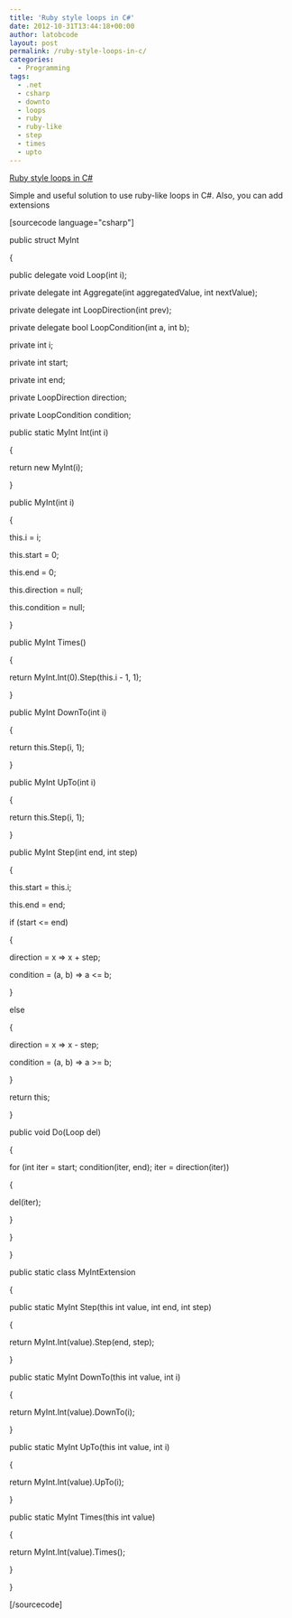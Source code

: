 ```yaml
---
title: 'Ruby style loops in C#'
date: 2012-10-31T13:44:18+00:00
author: latobcode
layout: post
permalink: /ruby-style-loops-in-c/
categories:
  - Programming
tags:
  - .net
  - csharp
  - downto
  - loops
  - ruby
  - ruby-like
  - step
  - times
  - upto
---
```

[Ruby style loops in C#](http://blog.naiznoiz.com/2009/03/c-loops-ruby-style "Ruby style loops in C#")

Simple and useful solution to use ruby-like loops in C#. Also, you can add extensions

<!--more-->

[sourcecode language="csharp"]
  
public struct MyInt
  
{
      
public delegate void Loop(int i);

private delegate int Aggregate(int aggregatedValue, int nextValue);

private delegate int LoopDirection(int prev);

private delegate bool LoopCondition(int a, int b);

private int i;
      
private int start;
      
private int end;
      
private LoopDirection direction;
      
private LoopCondition condition;

public static MyInt Int(int i)
      
{
          
return new MyInt(i);
      
}

public MyInt(int i)
      
{
          
this.i = i;
          
this.start = 0;
          
this.end = 0;
          
this.direction = null;
          
this.condition = null;
      
}

public MyInt Times()
      
{
          
return MyInt.Int(0).Step(this.i - 1, 1);
      
}

public MyInt DownTo(int i)
      
{
          
return this.Step(i, 1);
      
}

public MyInt UpTo(int i)
      
{
          
return this.Step(i, 1);
      
}

public MyInt Step(int end, int step)
      
{
          
this.start = this.i;
          
this.end = end;
          
if (start <= end)
          
{
              
direction = x => x + step;
              
condition = (a, b) => a <= b;
          
}
          
else
          
{
              
direction = x => x - step;
              
condition = (a, b) => a >= b;
          
}
          
return this;
      
}

public void Do(Loop del)
      
{
          
for (int iter = start; condition(iter, end); iter = direction(iter))
          
{
              
del(iter);
          
}
      
}
  
}

public static class MyIntExtension
  
{
      
public static MyInt Step(this int value, int end, int step)
      
{
          
return MyInt.Int(value).Step(end, step);
      
}

public static MyInt DownTo(this int value, int i)
      
{
          
return MyInt.Int(value).DownTo(i);
      
}

public static MyInt UpTo(this int value, int i)
      
{
          
return MyInt.Int(value).UpTo(i);
      
}

public static MyInt Times(this int value)
      
{
          
return MyInt.Int(value).Times();
      
}
  
}
  
[/sourcecode]